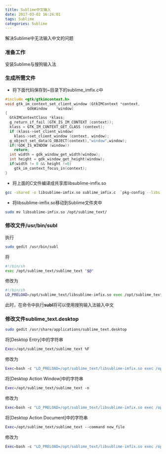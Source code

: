 ```yaml
---
title: Sublime中文输入
date: 2017-03-02 16:24:01
tags: Sublime
categories: Sublime
---
```


解决Sublime中无法输入中文的问题
<!-- more -->

### 准备工作

安装Sublime与搜狗输入法

### 生成所需文件

- 将下面代码保存到~目录下的sublime_imfix.c中

```c
#include <gtk/gtkimcontext.h>
void gtk_im_context_set_client_window (GtkIMContext *context,
          GdkWindow    *window)
{
  GtkIMContextClass *klass;
  g_return_if_fail (GTK_IS_IM_CONTEXT (context));
  klass = GTK_IM_CONTEXT_GET_CLASS (context);
  if (klass->set_client_window)
    klass->set_client_window (context, window);
  g_object_set_data(G_OBJECT(context),"window",window);
  if(!GDK_IS_WINDOW (window))
    return;
  int width = gdk_window_get_width(window);
  int height = gdk_window_get_height(window);
  if(width != 0 && height !=0)
    gtk_im_context_focus_in(context);
}
```

- 将上面的C文件编译成共享库libsublime-imfix.so

```bash
gcc -shared -o libsublime-imfix.so sublime_imfix.c  `pkg-config --libs --cflags gtk+-2.0` -fPIC
```

- 将libsublime-imfix.so移动到Sublime文件夹中

```bash
sudo mv libsublime-imfix.so /opt/sublime_text/
```

### 修改文件/usr/bin/subl

执行

```bash
sudo gedit /usr/bin/subl
```

将

```bash
#!/bin/sh
exec /opt/sublime_text/sublime_text "$@"
```

修改为

```bash
#!/bin/sh
LD_PRELOAD=/opt/sublime_text/libsublime-imfix.so exec /opt/sublime_text/sublime_text "$@"
```

此时，在命令中执行**subl**将可以使用搜狗输入法输入中文

### 修改文件sublime_text.desktop

```bash
sudo gedit /usr/share/applications/sublime_text.desktop
```

将[Desktop Entry]中的字符串

```bash
Exec=/opt/sublime_text/sublime_text %F
```

修改为

```bash
Exec=bash -c "LD_PRELOAD=/opt/sublime_text/libsublime-imfix.so exec /opt/sublime_text/sublime_text %F"
```

将[Desktop Action Window]中的字符串

```bash
Exec=/opt/sublime_text/sublime_text -n
```

修改为

```bash
Exec=bash -c "LD_PRELOAD=/opt/sublime_text/libsublime-imfix.so exec /opt/sublime_text/sublime_text -n"
```

将[Desktop Action Document]中的字符串

```bash
Exec=/opt/sublime_text/sublime_text --command new_file
```

修改为

```bash
Exec=bash -c "LD_PRELOAD=/opt/sublime_text/libsublime-imfix.so exec /opt/sublime_text/sublime_text --command new_file"
```
